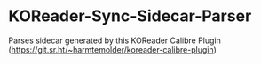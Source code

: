# KOReader-Sync-Sidecar-Parser

Parses sidecar generated by this KOReader Calibre Plugin (https://git.sr.ht/~harmtemolder/koreader-calibre-plugin)
